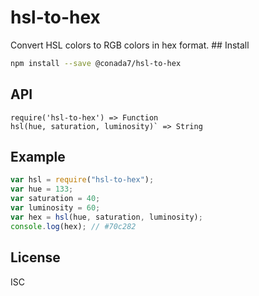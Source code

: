 # hsl-to-hex

Convert HSL colors to RGB colors in hex format. ## Install

```sh
npm install --save @conada7/hsl-to-hex
```

## API

```
require('hsl-to-hex') => Function
hsl(hue, saturation, luminosity)` => String
```

## Example

```js
var hsl = require("hsl-to-hex");
var hue = 133;
var saturation = 40;
var luminosity = 60;
var hex = hsl(hue, saturation, luminosity);
console.log(hex); // #70c282
```

## License

ISC
